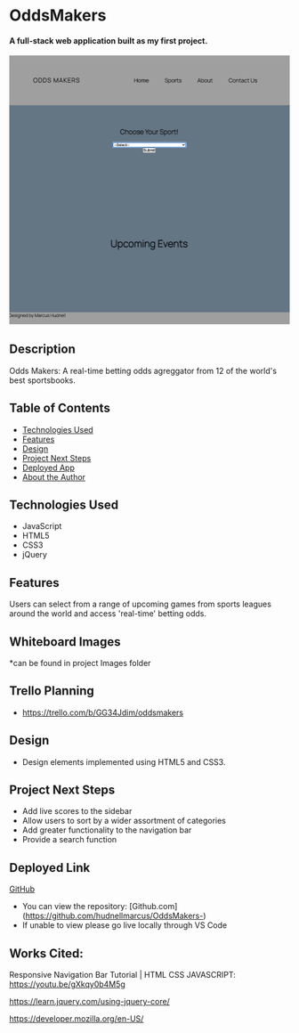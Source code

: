 # OddsMakers

#### A full-stack web application built as my first project.
<img src="./Images/OddsMakers Homepage.png" alt="OddsMakers Mainpage Screenshot"/>

## Description
Odds Makers: A real-time betting odds agreggator from 12 of the world's best sportsbooks.

## Table of Contents
* [Technologies Used](#technologiesused)
* [Features](#features)
* [Design](#design)
* [Project Next Steps](#nextsteps)
* [Deployed App](#deployment)
* [About the Author](#author)

## <a name="technologiesused"></a>Technologies Used
* JavaScript
* HTML5
* CSS3
* jQuery


## Features
Users can select from a range of upcoming games from sports leagues around the world and access 'real-time' betting odds. 

## Whiteboard Images
*can be found in project Images folder

## Trello Planning
* https://trello.com/b/GG34Jdim/oddsmakers

## <a name="design"></a>Design
* Design elements implemented using HTML5 and CSS3. 


## <a name="nextsteps"></a>Project Next Steps
* Add live scores to the sidebar
* Allow users to sort by a wider assortment of categories
* Add greater functionality to the navigation bar
* Provide a search function


## <a name="deployment"></a>Deployed Link
[GitHub](https://hudnellmarcus.github.io/OddsMakers-/) 

* You can view the repository:
[Github.com] (https://github.com/hudnellmarcus/OddsMakers-)
* If unable to view please go live locally through VS Code
    
## Works Cited:
Responsive Navigation Bar Tutorial | HTML CSS JAVASCRIPT:
https://youtu.be/gXkqy0b4M5g

https://learn.jquery.com/using-jquery-core/

https://developer.mozilla.org/en-US/















